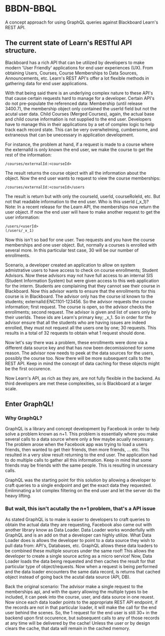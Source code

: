 # BBDN-BBQL

A concept approach for using GraphQL queries against Blackboard Learn's REST API.

## The current state of Learn's RESTful API structure.

Blackboard has a rich API that can be utilized by developers to make modern 'User Friendly' applications for end user experiences (UX). From obtaining Users, Courses, Course Memberships to Data Sources, Announcements, etc. Learn's REST API's offer a lot flexible methods in gathering data for end user applications.

With that being said there is an underlying complex nature to these API's that cause certain requests hard to manage for a developer. Certain API's do not pre-populate the referenced data: Membership (until release 3400.7), the membership object only contained the userId field but not the acutal user data. Child Courses (Merged Courses), again, the actual base and child course information is not supplied to the end user. Developers have to manage this in their applications by a set of complex logic to help track each record state. This can be very overwhelming, cumbersome, and extraneous that can be unecessary in application development. 

For instance, the problem at hand, if a request is made to a course where the externalId is only known the end user, we make the course to get the rest of the information:

```
/courses/externalId:<courseId>
```

The result returns the course object with all the information about the object. Now the end user wants to request to view the course memberships:

```
/courses/externalId:<courseId>/users
```

The result is return but with only the courseId, userId, courseRoleId, etc. But not that readable information to the end user. Who is this userId (_x_1)? Note: In a recent release for the Learn API, the memberships now return the user object. If now the end user will have to make another request to get the user information:

```
/users/<userId>
(/users/_x_1)
```

Now this isn't so bad for one user. Two requests and you have the course memberships and one user object. But, normally a courses is enrolled with several more. In this particular test case, 30 will be our number of enrollments.

Scenario, a developer created an application to allow on system admistrative users to have access to check on course enrollments; Student Advisors. Now these advisors may not have full access to an internal SIS (Student Information System) but were given access to this web application for the interm. Students are complaining that they cannot see their course in Blackboard. Now this advisor wants to ensure that the enrollments for this course is in Blackboard. The advisor only has the course id known to the students; externalId:ENC1101-123456. So the advisor requests the course information; first request. The course is open, so the advisor checks the enrollments; second request. The advisor is given and list of users only by their userIds. These ids are Learn's primary key; _x_1. So in order for the advisor ensure that all the students who are having issues are indeed enrolled, they must not request all the users one by one; 30 requests. This results in a total of 32 requests to obtain what 1 request should done. 

Now let's say there was a problem, these enrollments were done via a different data source key and that has now been decomissioned for some reason. The advisor now needs to peek at the data sources for the users, possibly the course too. Now there will be more subsequent calls to the REST API. Keep in mind the concept of data caching for these objects might be the first occurence.

Now Learn's API, as rich as they are, are not fully flexible in the backend. As third developers are met these complexities, so is Blackboard at a larger scale.

## Enter GraphQL!

### Why GraphQL?

GraphQL is a library and concept development by Facebook in order to help solve a problem known as n+1. This problem is essentially where you make several calls to a data source where only a few maybe acually necessary. The problem arose when the Facebook app was trying to load a users friends, then wanted to get their friends, then more friends, ... etc. This resulted in a very slow result returning to the end user. The application had to do multiple calls to gather all this information. Keep in mind that some friends may be friends with the same people. This is resulting in uncessary calls. 

GraphQL was the starting point for this solution by allowing a developer to craft queries to a single endpoint and get the exact data they requested. Emliminating a lot complex filtering on the end user and let the server do the heavy lifting. 


### But wait, this isn't acutally the n+1 problem, that's a API issue

As stated GraphQL is to make is easier to developers to craft queries to obtain the actual data they are requesting, Facebook also came out with another library know as Data Loader. Data Loader works wonderfully with GraphQL and is an add on that a developer can highly utilize. What Data Loader does is allows the developer to point to a data source they wish to pull data from: API's, Databases, etc. GraphQL allows these data loaders to be combined these multiple sources under the same roof! This allows the developer to create a single source acting as a micro service! Now, Data Loader loads the data being requested and then caches the result for that particular type of object/requests. Now when a request is being performed and the data loader encounters the same data record, is returns that cached object instead of going back the acutal data source (API, DB).

Back the original scenario: The advisor make a single request to the memberships api, and with the query allowing the multiple types to be included, it can peek into the course, user, and data source in one reuest. Now since each data loader points to the appropriate REST API endpoint, if the records are not in that particular loader, it will make the call for the end user behind the scenes. So, the 1 request for the end user is still 30+ in the backend upon first occurence, but subsequent calls to any of those records at any time will be delivered by the cache! Unless the user or by design clears the cache, that data will remain in the cached memory. 


